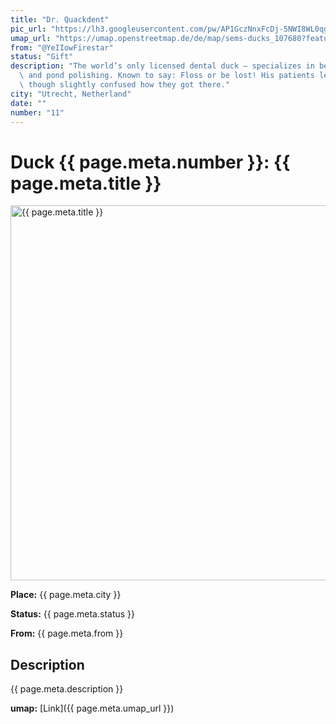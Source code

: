 ```yaml
---
title: "Dr. Quackdent"
pic_url: "https://lh3.googleusercontent.com/pw/AP1GczNnxFcDj-5NWI8WL0qgyagNOGhZKTnCAKFJwk9TiZkbtL-0QEQs0HhODymVaaS37omTISTKj5l0ti5ZyNECWZZF3OppOjOF_MJ6jI-l5_JYa_EubSPM8dzGkzbvAgt5A8LWF4MY4LUdwdVXRfFFEpRtBA"
umap_url: "https://umap.openstreetmap.de/de/map/sems-ducks_107680?feature=Dr.%20Quackdent#19/52.08922/5.11546"
from: "@YeIIowFirestar"
status: "Gift"
description: "The world’s only licensed dental duck — specializes in beak cleaning\
  \ and pond polishing. Known to say: Floss or be lost! His patients leave smiling,\
  \ though slightly confused how they got there."
city: "Utrecht, Netherland"
date: ""
number: "11"
---
```

# Duck {{ page.meta.number }}: {{ page.meta.title }}

<img src="{{ page.meta.pic_url }}" alt="{{ page.meta.title }}" width="600">

**Place:** {{ page.meta.city }}

**Status:** {{ page.meta.status }}

**From:** {{ page.meta.from }}

## Description

{{ page.meta.description }}

**umap:** [Link]({{ page.meta.umap_url }})
